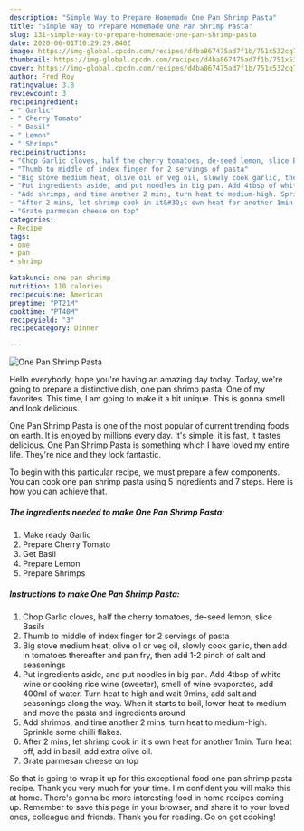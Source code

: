 ```yaml
---
description: "Simple Way to Prepare Homemade One Pan Shrimp Pasta"
title: "Simple Way to Prepare Homemade One Pan Shrimp Pasta"
slug: 131-simple-way-to-prepare-homemade-one-pan-shrimp-pasta
date: 2020-06-01T10:29:29.840Z
image: https://img-global.cpcdn.com/recipes/d4ba867475ad7f1b/751x532cq70/one-pan-shrimp-pasta-recipe-main-photo.jpg
thumbnail: https://img-global.cpcdn.com/recipes/d4ba867475ad7f1b/751x532cq70/one-pan-shrimp-pasta-recipe-main-photo.jpg
cover: https://img-global.cpcdn.com/recipes/d4ba867475ad7f1b/751x532cq70/one-pan-shrimp-pasta-recipe-main-photo.jpg
author: Fred Roy
ratingvalue: 3.8
reviewcount: 3
recipeingredient:
- " Garlic"
- " Cherry Tomato"
- " Basil"
- " Lemon"
- " Shrimps"
recipeinstructions:
- "Chop Garlic cloves, half the cherry tomatoes, de-seed lemon, slice Basils"
- "Thumb to middle of index finger for 2 servings of pasta"
- "Big stove medium heat, olive oil or veg oil, slowly cook garlic, then add in tomatoes thereafter and pan fry, then add 1-2 pinch of salt and seasonings"
- "Put ingredients aside, and put noodles in big pan. Add 4tbsp of white wine or cooking rice wine (sweeter), smell of wine evaporates, add 400ml of water. Turn heat to high and wait 9mins, add salt and seasonings along the way. When it starts to boil, lower heat to medium and move the pasta and ingredients around"
- "Add shrimps, and time another 2 mins, turn heat to medium-high. Sprinkle some chilli flakes."
- "After 2 mins, let shrimp cook in it&#39;s own heat for another 1min. Turn heat off, add in basil, add extra olive oil."
- "Grate parmesan cheese on top"
categories:
- Recipe
tags:
- one
- pan
- shrimp

katakunci: one pan shrimp 
nutrition: 110 calories
recipecuisine: American
preptime: "PT21M"
cooktime: "PT40M"
recipeyield: "3"
recipecategory: Dinner

---
```



![One Pan Shrimp Pasta](https://img-global.cpcdn.com/recipes/d4ba867475ad7f1b/751x532cq70/one-pan-shrimp-pasta-recipe-main-photo.jpg)

Hello everybody, hope you're having an amazing day today. Today, we're going to prepare a distinctive dish, one pan shrimp pasta. One of my favorites. This time, I am going to make it a bit unique. This is gonna smell and look delicious.



One Pan Shrimp Pasta is one of the most popular of current trending foods on earth. It is enjoyed by millions every day. It's simple, it is fast, it tastes delicious. One Pan Shrimp Pasta is something which I have loved my entire life. They're nice and they look fantastic.


To begin with this particular recipe, we must prepare a few components. You can cook one pan shrimp pasta using 5 ingredients and 7 steps. Here is how you can achieve that.

<!--inarticleads1-->

##### The ingredients needed to make One Pan Shrimp Pasta:

1. Make ready  Garlic
1. Prepare  Cherry Tomato
1. Get  Basil
1. Prepare  Lemon
1. Prepare  Shrimps




<!--inarticleads2-->

##### Instructions to make One Pan Shrimp Pasta:

1. Chop Garlic cloves, half the cherry tomatoes, de-seed lemon, slice Basils
1. Thumb to middle of index finger for 2 servings of pasta
1. Big stove medium heat, olive oil or veg oil, slowly cook garlic, then add in tomatoes thereafter and pan fry, then add 1-2 pinch of salt and seasonings
1. Put ingredients aside, and put noodles in big pan. Add 4tbsp of white wine or cooking rice wine (sweeter), smell of wine evaporates, add 400ml of water. Turn heat to high and wait 9mins, add salt and seasonings along the way. When it starts to boil, lower heat to medium and move the pasta and ingredients around
1. Add shrimps, and time another 2 mins, turn heat to medium-high. Sprinkle some chilli flakes.
1. After 2 mins, let shrimp cook in it&#39;s own heat for another 1min. Turn heat off, add in basil, add extra olive oil.
1. Grate parmesan cheese on top




So that is going to wrap it up for this exceptional food one pan shrimp pasta recipe. Thank you very much for your time. I'm confident you will make this at home. There's gonna be more interesting food in home recipes coming up. Remember to save this page in your browser, and share it to your loved ones, colleague and friends. Thank you for reading. Go on get cooking!
